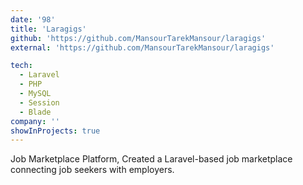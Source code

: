 ```yaml
---
date: '98'
title: 'Laragigs'
github: 'https://github.com/MansourTarekMansour/laragigs'
external: 'https://github.com/MansourTarekMansour/laragigs'

tech:
  - Laravel
  - PHP
  - MySQL
  - Session
  - Blade
company: ''
showInProjects: true
---
```

Job Marketplace Platform, Created a Laravel-based job marketplace connecting job seekers with employers.
